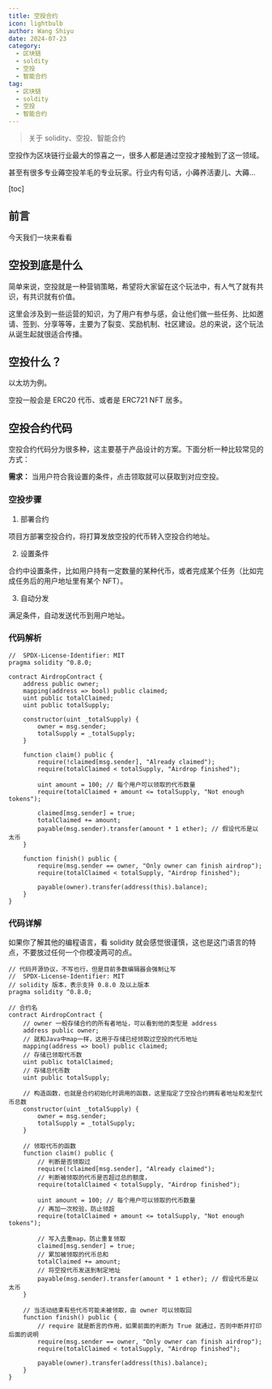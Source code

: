 ```yaml
---
title: 空投合约
icon: lightbulb
author: Wang Shiyu
date: 2024-07-23
category:
  - 区块链
  - soldity
  - 空投
  - 智能合约
tag:
  - 区块链
  - soldity
  - 空投
  - 智能合约
---
```





> 关于 solidity、空投、智能合约

空投作为区块链行业最大的惊喜之一，很多人都是通过空投才接触到了这一领域。

甚至有很多专业薅空投羊毛的专业玩家。行业内有句话，小薅养活妻儿、大薅...

[toc]

## 前言

今天我们一块来看看



## 空投到底是什么

简单来说，空投就是一种营销策略，希望将大家留在这个玩法中，有人气了就有共识，有共识就有价值。

这里会涉及到一些运营的知识，为了用户有参与感，会让他们做一些任务、比如邀请、签到、分享等等，主要为了裂变、奖励机制、社区建设。总的来说，这个玩法从诞生起就很适合传播。

## 空投什么？

以太坊为例。

空投一般会是 ERC20 代币、或者是 ERC721 NFT 居多。


## 空投合约代码

空投合约代码分为很多种，这主要基于产品设计的方案。下面分析一种比较常见的方式：



**需求：** 当用户符合我设置的条件，点击领取就可以获取到对应空投。


### 空投步骤

1. 部署合约

项目方部署空投合约，将打算发放空投的代币转入空投合约地址。

2. 设置条件

合约中设置条件，比如用户持有一定数量的某种代币，或者完成某个任务（比如完成任务后的用户地址里有某个 NFT）。

3. 自动分发

满足条件，自动发送代币到用户地址。


### 代码解析

```sol
//  SPDX-License-Identifier: MIT
pragma solidity ^0.8.0;

contract AirdropContract {
    address public owner;
    mapping(address => bool) public claimed;
    uint public totalClaimed;
    uint public totalSupply;

    constructor(uint _totalSupply) {
        owner = msg.sender;
        totalSupply = _totalSupply;
    }

    function claim() public {
        require(!claimed[msg.sender], "Already claimed");
        require(totalClaimed < totalSupply, "Airdrop finished");
        
        uint amount = 100; // 每个用户可以领取的代币数量
        require(totalClaimed + amount <= totalSupply, "Not enough tokens");

        claimed[msg.sender] = true;
        totalClaimed += amount;
        payable(msg.sender).transfer(amount * 1 ether); // 假设代币是以太币
    }

    function finish() public {
        require(msg.sender == owner, "Only owner can finish airdrop");
        require(totalClaimed < totalSupply, "Airdrop finished");

        payable(owner).transfer(address(this).balance);
    }
}

```


### 代码详解

如果你了解其他的编程语言，看 solidity 就会感觉很谨慎，这也是这门语言的特点，不要放过任何一个你模凌两可的点。


```sol
// 代码开源协议，不写也行，但是目前多数编辑器会强制让写
//  SPDX-License-Identifier: MIT
// solidity 版本，表示支持 0.8.0 及以上版本
pragma solidity ^0.8.0;

// 合约名
contract AirdropContract {
	// owner 一般存储合约的所有者地址，可以看到他的类型是 address
    address public owner;
	// 就和Java中map一样，这用于存储已经领取过空投的代币地址
    mapping(address => bool) public claimed;
    // 存储已领取代币数
    uint public totalClaimed;
    // 存储总代币数
    uint public totalSupply;

	// 构造函数，也就是合约初始化时调用的函数，这里指定了空投合约拥有者地址和发型代币总数
    constructor(uint _totalSupply) {
        owner = msg.sender;
        totalSupply = _totalSupply;
    }

	// 领取代币的函数
    function claim() public {
    	// 判断是否领取过
        require(!claimed[msg.sender], "Already claimed");
        // 判断被领取的代币是否超过总的额度，
        require(totalClaimed < totalSupply, "Airdrop finished");
        
        uint amount = 100; // 每个用户可以领取的代币数量
        // 再加一次校验，防止领超
        require(totalClaimed + amount <= totalSupply, "Not enough tokens");

		// 写入去重map，防止重复领取
        claimed[msg.sender] = true;
        // 累加被领取的代币总和
        totalClaimed += amount;
        // 将空投代币发送到制定地址
        payable(msg.sender).transfer(amount * 1 ether); // 假设代币是以太币
    }

	// 当活动结束有些代币可能未被领取，由 owner 可以领取回
    function finish() public {
		// require 就是断言的作用，如果前面的判断为 True 就通过，否则中断并打印后面的说明
        require(msg.sender == owner, "Only owner can finish airdrop");
        require(totalClaimed < totalSupply, "Airdrop finished");

        payable(owner).transfer(address(this).balance);
    }
}
```



